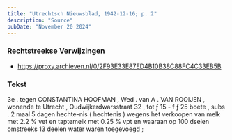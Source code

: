 ```yaml
---
title: "Utrechtsch Nieuwsblad, 1942-12-16; p. 2"
description: "Source"
pubDate: "November 20 2024"
---
```


### Rechtstreekse Verwijzingen
- https://proxy.archieven.nl/0/2F93E33E87ED4B10B38C88FC4C33EB5B

### Tekst
3e . tegen CONSTANTINA HOOFMAN , Wed . van A . VAN ROOIJEN , wonende te Utrecht , Oudwijkerdwarsstraat 32 , tot ƒ 15 - f ƒ 25 boete , subs . 2 maal 5 dagen hechte-nis ( hechtenis ) wegens het verkoopen van melk met 2.2 % vet en taptemelk met 0.25 % vpt en waaraan op 100 dselen omstreeks 13 deelen water waren toegevoegd ; 